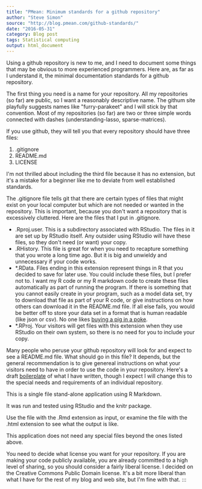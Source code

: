 ```yaml
---
title: "PMean: Minimum standards for a github repository"
author: "Steve Simon"
source: "http://blog.pmean.com/github-standards/"
date: "2016-05-31"
category: Blog post
tags: Statistical computing
output: html_document
---
```


Using a github repository is new to me, and I need to document some
things that may be obvious to more experienced programmers. Here are, as
far as I understand it, the minimal documentation standards for a github
repository.

<!---More--->

The first thing you need is a name for your repository. All my
repositories (so far) are public, so I want a reasonably descriptive
name. The githum site playfully suggests names like "furry-parakeet" and
I will stick by that convention. Most of my repositories (so far) are
two or three simple words connected with dashes (understanding-lasso,
sparse-matrices).

If you use github, they will tell you that every repository should have
three files:

1.  .gitignore
2.  README.md
3.  LICENSE

I'm not thrilled about including the third file because it has no
extension, but it's a mistake for a beginner like me to deviate from
well established standards.

The .gitignore file tells git that there are certain types of files that
might exist on your local computer but which are not needed or wanted in
the repository. This is important, because you don't want a repository
that is excessively cluttered. Here are the files that I put in
.gitignore.

-   .Rproj.user. This is a subdirectory associated with RStudio. The
    files in it are set up by RStudio itself. Any outsider using RStudio
    will have these files, so they don't need (or want) your copy.
-   .RHistory. This file is great for when you need to recapture
    something that you wrote a long time ago. But it is big and unwieldy
    and unnecessary if your code works.
-   \*.RData. Files ending in this extension represent things in R that
    you decided to save for later use. You could include these files,
    but I prefer not to. I want my R code or my R markdown code to
    create these files automatically as part of running the program. If
    there is something that you cannot easily create in your program,
    such as a model data set, try to download that file as part of your
    R code, or give instructions on how others can download it in the
    README.md file. If all else fails, you would be better off to store
    your data set in a format that is human readable (like json or csv).
    No one likes [buying a pig in a
    poke](https://en.wikipedia.org/wiki/Pig_in_a_poke).
-   \*.RProj. Your visitors will get files with this extension when they
    use RStudio on their own system, so there is no need for you to
    include your copy.

Many people who peruse your github repository will look for and expect
to see a README.md file. What should go in this file? It depends, but
the general recommendation is to give genereal instructions on what your
visitors need to have in order to use the code in your repository.
Here's a draft
[boilerplate](https://en.wikipedia.org/wiki/Boilerplate_(text)) of what
I have written, though I expect I will change this to the special needs
and requirements of an individual repository.

This is a single file stand-alone application using R Markdown.

It was run and tested using RStudio and the knitr package.

Use the file with the .Rmd extension as input, or examine the file with
the .html extension to see what the output is like.

This application does not need any special files beyond the ones listed
above.

You need to decide what license you want for your repository. If you are
making your code publicly available, you are already committed to a high
level of sharing, so you should consider a fairly liberal license. I
decided on the Creative Commons Public Domain license. It's a bit more
liberal than what I have for the rest of my blog and web site, but I'm
fine with that.
:::

